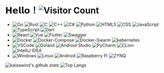 # 𝗛𝗲𝗹𝗹𝗼！![Visitor Count](https://profile-counter.glitch.me/kaisawind/count.svg)

-
  ![Go](https://img.shields.io/badge/-Go-333333?style=flat&logo=go)
  ![Rust](https://img.shields.io/badge/-Rust-333333?style=flat&logo=rust)
  ![C](https://img.shields.io/badge/-C-333333?style=flat&logo=C)
  ![C++](https://img.shields.io/badge/-C++-333333?style=flat&logo=C%2B%2B)
  ![C#](https://img.shields.io/badge/-C%23-333333?style=flat&logo=csharp)
  ![Python](https://img.shields.io/badge/-Python-333333?style=flat&logo=python)
  ![HTML5](https://img.shields.io/badge/-HTML5-333333?style=flat&logo=HTML5)
  ![CSS](https://img.shields.io/badge/-CSS-333333?style=flat&logo=CSS3&logoColor=1572B6)
  ![JavaScript](https://img.shields.io/badge/-JavaScript-333333?style=flat&logo=javascript)
  ![TypeScript](https://img.shields.io/badge/-TypeScript-333333?style=flat&logo=typescript)
  ![Dart](https://img.shields.io/badge/-Dart-333333?style=flat&logo=dart)
-
  ![React](https://img.shields.io/badge/-React-333333?style=flat&logo=react)
  ![Vue](https://img.shields.io/badge/-Vue-333333?style=flat&logo=vue.js)
  ![Flutter](https://img.shields.io/badge/-Flutter-333333?style=flat&logo=flutter)
  ![Swagger](https://img.shields.io/badge/-Swagger-333333?style=flat&logo=swagger)
-
  ![Docker](https://img.shields.io/badge/-Docker-333333?style=flat&logo=docker)
  ![Docker-Compose](https://img.shields.io/badge/-DockerCompose-333333?style=flat&logo=docker)
  ![Docker-Swarm](https://img.shields.io/badge/-DockerSwarm-333333?style=flat&logo=docker)
  ![kebernetes](https://img.shields.io/badge/-kebernetes-333333?style=flat&logo=kebernetes)
-
  ![VSCode](https://img.shields.io/badge/-VSCode-333333?style=flat&logo=visual-studio-code&logoColor=007ACC)
  ![Goland](https://img.shields.io/badge/-Goland-333333?style=flat&logo=GoLand)
  ![Android Studio](https://img.shields.io/badge/-Android%20Studio-333333?style=flat&logo=androidstudio)
  ![PyCharm](https://img.shields.io/badge/-PyCharm-333333?style=flat&logo=pycharm)
  ![CLion](https://img.shields.io/badge/-CLion-333333?style=flat&logo=clion)
  ![IntelliJ IDEA](https://img.shields.io/badge/-IntelliJ%20IDEA-333333?style=flat&logo=intellijidea)
-
  ![Windows](https://img.shields.io/badge/-Windows-333333?style=flat&logo=windows)
  ![Linux](https://img.shields.io/badge/-Linux-333333?style=flat&logo=linux)
  ![Android](https://img.shields.io/badge/-Android-333333?style=flat&logo=android)
  ![Raspberry Pi](https://img.shields.io/badge/-Raspberry%20Pi-333333?style=flat&logo=raspberrypi&logoColor=c51d4a)
  ![ZYNQ](https://img.shields.io/badge/-ZYNQ-333333?style=flat&logo=arm&logoColor=c51d4a)

![kaisawind's github stats](https://github-readme-stats.vercel.app/api?username=kaisawind&theme=gruvbox)
![Top Langs](https://github-readme-stats.vercel.app/api/top-langs/?username=kaisawind&layout=compact&langs_count=10&theme=gruvbox)